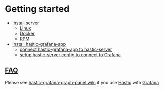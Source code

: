 # Getting started

* Install server
  * [Linux](https://github.com/hastic/hastic-server/wiki/Installation-in-Linux)
  * [Docker](https://github.com/hastic/hastic-server/wiki/Docker)
  * [RPM](https://github.com/hastic/hastic-server/wiki/Installation-from-RPM)
* [Install hastic-grafana-app](https://github.com/hastic/hastic-grafana-app/wiki)
  * [connect hastic-grafana-app to hastic-server](https://github.com/hastic/hastic-grafana-app/wiki/Getting-started#hastic-datasource)
  * [setup hastic-server config to connect to Grafana](https://github.com/hastic/hastic-server/wiki/Configuration)


## [FAQ](https://github.com/hastic/hastic-server/wiki/FAQ)

Please see [hastic-grafana-graph-panel wiki](https://github.com/hastic/hastic-grafana-graph-panel/wiki) if you use [Hastic](https://hastic.io/) with [Grafana](https://grafana.com/)